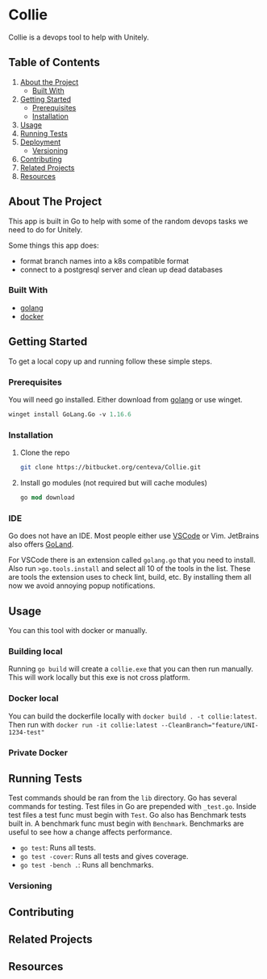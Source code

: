 # Collie

Collie is a devops tool to help with Unitely.

## Table of Contents

1. [About the Project](#about-the-project)
    * [Built With](#built-with)
2. [Getting Started](#getting-started)
    * [Prerequisites](#prerequisites)
    * [Installation](#installation)
3. [Usage](#usage)
4. [Running Tests](#running-tests)
5. [Deployment](#deployment)
    * [Versioning](#versioning)
6. [Contributing](#contributing)
7. [Related Projects](#related-projects)
8. [Resources](#resources)

## About The Project
This app is built in Go to help with some of the random devops tasks we need to do for Unitely.

Some things this app does:

- format branch names into a k8s compatible format
- connect to a postgresql server and clean up dead databases


### Built With

* [golang](https://golang.org/)
* [docker](https://www.docker.com/)

## Getting Started

To get a local copy up and running follow these simple steps.

### Prerequisites

You will need go installed. Either download from [golang](https://golang.org/dl/) or use winget.

```ps
winget install GoLang.Go -v 1.16.6
```

### Installation

1. Clone the repo

    ```sh
    git clone https://bitbucket.org/centeva/Collie.git
    ```

2. Install go modules (not required but will cache modules)

    ```ps
    go mod download
    ```

### IDE

Go does not have an IDE. Most people either use [VSCode](https://code.visualstudio.com/) or Vim. JetBrains also offers [GoLand](https://www.jetbrains.com/go/).

For VSCode there is an extension called `golang.go` that you need to install. Also run `>go.tools.install` and select all 10 of the tools in the list. These are tools the extension uses to check lint, build, etc. By installing them all now we avoid annoying popup notifications.

## Usage

You can this tool with docker or manually.

### Building local
Running `go build` will create a `collie.exe` that you can then run manually. This will work locally but this exe is not cross platform.

### Docker local
You can build the dockerfile locally with `docker build . -t collie:latest`. Then run with `docker run -it collie:latest --CleanBranch="feature/UNI-1234-test"`

### Private Docker
<!-- TODO: -->

## Running Tests
Test commands should be ran from the `lib` directory. Go has several commands for testing. Test files in Go are prepended with `_test.go`. Inside test files a test func must begin with `Test`. Go also has Benchmark tests built in. A benchmark func must begin with `Benchmark`. Benchmarks are useful to see how a change affects performance.

- `go test`: Runs all tests.
- `go test -cover`: Runs all tests and gives coverage.
- `go test -bench .`: Runs all benchmarks.

### Versioning

## Contributing

## Related Projects

## Resources